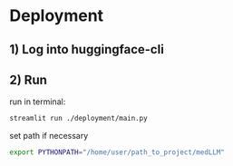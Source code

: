 # Deployment


## 1) Log into huggingface-cli
## 2) Run
run in terminal:
```bash    
streamlit run ./deployment/main.py
```
set path if necessary
```bash
export PYTHONPATH="/home/user/path_to_project/medLLM"
```
